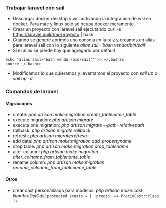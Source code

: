 ### Trabajar laravel con sail
+ Descargar docker desktop y wsl activando la integracion de wsl en docker. Para mac y linux solo se ocupa docker meramente.
+ Crear un proyecto con laravel sail ejecutando curl -s https://laravel.build/mi-proyecto | bash.
+ Cuando se genere abrimos una consola en la raiz y creamos un alias para laravel sail con lo siguiente *alias sail='bash vendor/bin/sail'*
+ Si el alias se pierde hay que agregarlo por default 
```
echo "alias sail='bash vendor/bin/sail'" >> ~/.bashrc
source ~/.bashrc
```
+ Modificamos lo que quieramos y levantamos el proyecto con *sail up* o *sail up -d*.

### Comandos de laravel

#### Migraciones 
+ create: *php artisan make:migration create_tablename_table*
+ execute migration: *php artisan migrate*
+ execute one migration: *php artisan migrate --path=relativepath*
+ rollback: *php artisan migrate:rollback*
+ refresh: *php artisan migrate:refresh*
+ add data: *php artisan make:migration add_propertyname*
+ drop table: *php artisan make:migration drop_tablename*
+ alter column: *php artisan make:migration alter_colname_from_tablename_table* 
+ rename column: *php artisan make:migration rename_colname_from_tablename_table*


#### Otros
+ crear cast personalizado para modelos: *php artisan make:cast NombreDelCast*
`
    protected $casts = [
        'precio' => PrecioCast::class,
    ];
`